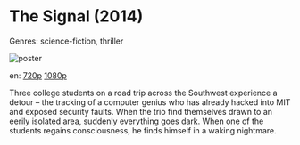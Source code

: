 # The Signal (2014)

Genres: science-fiction, thriller

![poster](http://image.tmdb.org/t/p/w500/aop90vZ5MBQLd1amdBkpqqfZgtP.jpg)

en:
  [720p](magnet:?xt=urn:btih:482E6B46CD9D48BA711CB577E1342D6CF3D2FA4F&tr=udp://glotorrents.pw:6969/announce&tr=udp://tracker.opentrackr.org:1337/announce&tr=udp://torrent.gresille.org:80/announce&tr=udp://tracker.openbittorrent.com:80&tr=udp://tracker.coppersurfer.tk:6969&tr=udp://tracker.leechers-paradise.org:6969&tr=udp://p4p.arenabg.ch:1337&tr=udp://tracker.internetwarriors.net:1337)
  [1080p](magnet:?xt=urn:btih:BBD7B865BC14E44C26DA4EB6CEE9343DE3032E1D&tr=udp://glotorrents.pw:6969/announce&tr=udp://tracker.opentrackr.org:1337/announce&tr=udp://torrent.gresille.org:80/announce&tr=udp://tracker.openbittorrent.com:80&tr=udp://tracker.coppersurfer.tk:6969&tr=udp://tracker.leechers-paradise.org:6969&tr=udp://p4p.arenabg.ch:1337&tr=udp://tracker.internetwarriors.net:1337)
  


Three college students on a road trip across the Southwest experience a detour – the tracking of a computer genius who has already hacked into MIT and exposed security faults. When the trio find themselves drawn to an eerily isolated area, suddenly everything goes dark. When one of the students regains consciousness, he finds himself in a waking nightmare.